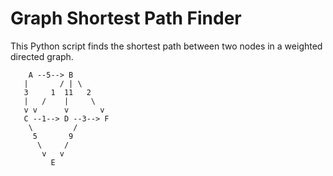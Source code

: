 # Graph Shortest Path Finder

This Python script finds the shortest path between two nodes in a weighted directed graph.

```
    A --5--> B
   |       / | \
   3     1  11   2
   |   /    |     \
   v v      v       v
   C --1--> D --3--> F
    \         /
     5       9
      \     /
       v   v
         E
```

